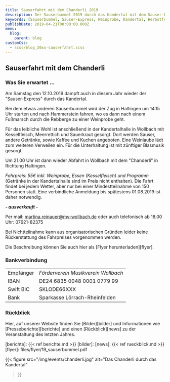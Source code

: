 ```yaml
---
title: Sauserfahrt mit dem Chanderli 2019
description: Der Sauserbummel 2019 durch das Kandertal mit dem Sauser-Express und der Dampfmusik.
keywords: [Sauserbummel, Sauser-Express, Weinprobe, Kandertal, Herbstfest, Degustation, Wein, Sauser]
publishDate: 2019-04-21T00:00:00.000Z
menu:
  blog:
    parent: blog
customCss:
  - scss/blog_20xx-sauserfahrt.scss
---
```


## Sauserfahrt mit dem Chanderli
### Was Sie erwartet ...
Am Samstag den 12.10.2019 dampft auch in diesem Jahr wieder der "Sauser-Express"
durch das Kandertal.

Bei dem etwas anderen Sauserbummel wird der Zug in Haltingen
um 14.15 Uhr starten und nach Hammerstein fahren, wo es dann nach einem Fußmarsch
durch die Rebberge zu einer Weinprobe geht.

Für das leibliche Wohl ist anschließend
in der Kandertalhalle in Wollbach mit Kesselfleisch, Meerrettich und Sauerkraut
gesorgt. Dort werden Sauser, andere Getränke, sowie Kaffee und Kuchen angeboten.
Eine Weinlaube lädt zum weiteren Verweilen ein. Für die Unterhaltung ist mit
zünftiger Blasmusik gesorgt.

Um 21.00 Uhr ist dann wieder Abfahrt in Wollbach
mit dem "Chanderli" in Richtung Haltingen.

*Fahrpreis: 55€ inkl. Weinprobe, Essen (Kesselfleisch) und Programm* (Getränke in
der Kandertalhalle sind im Preis nicht enthalten). Die Fahrt findet bei jedem
Wetter, aber nur bei einer Mindestteilnahme von 150 Personen statt. Eine verbindliche
Anmeldung bis spätestens 01.08.2019 ist daher notwendig.

<p class="ausverkauft">
<b><i>- ausverkauft -</i></b>
</p>

Per mail: martina.reinauer@mv-wollbach.de oder auch telefonisch ab 18.00 Uhr: 07621-82375

Bei Nichtteilnahme kann aus organisatorischen Gründen leider keine Rückerstattung
des Fahrpreises vorgenommen werden.

Die Beschreibung können Sie auch hier als [Flyer herunterladen][flyer].

### Bankverbindung
| | |
|----------|----|
|Empfänger | *Förderverein Musikverein Wollbach* |
|IBAN      | DE24 6835 0048 0001 0779 99 |
|Swift BIC | SKLODE66XXX |
|Bank      | Sparkasse Lörrach-Rheinfelden |

### Rückblick
Hier, auf unserer Website finden Sie [Bilder][bilder] und Informationen wie
[Presseberichte][berichte] und einen [Rückblick][news] zu der Veranstaltung des
letzten Jahres.

[berichte]: {{< ref berichte.md >}}
[bilder]: 
[news]: {{< ref rueckblick.md >}}
[flyer]: files/flyer/19_sauserbummel.pdf

{{< figure src="/img/events/chanderli.jpg"
           alt="Das Chanderli durch das Kandertal"
>}}
